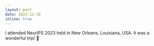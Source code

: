 ```yaml
---
layout: post
date: 2023-12-10 
inline: true
---
```


I attended NeurIPS 2023 held in New Orleans, Louisiana, USA. It was a wonderful trip! :rainbow:

